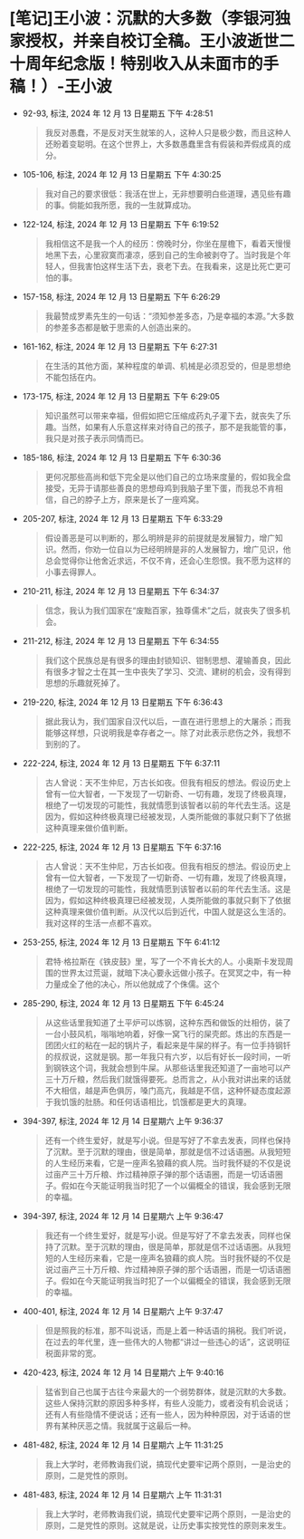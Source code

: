 # [笔记]王小波：沉默的大多数（李银河独家授权，并亲自校订全稿。王小波逝世二十周年纪念版！特别收入从未面市的手稿！）-王小波


-   92-93, 标注, 2024 年 12 月 13 日星期五 下午 4:28:51

    > 我反对愚蠢，不是反对天生就笨的人，这种人只是极少数，而且这种人还盼着变聪明。在这个世界上，大多数愚蠢里含有假装和弄假成真的成分。

-   105-106, 标注, 2024 年 12 月 13 日星期五 下午 4:30:25

    > 我对自己的要求很低：我活在世上，无非想要明白些道理，遇见些有趣的事。倘能如我所愿，我的一生就算成功。

-   122-124, 标注, 2024 年 12 月 13 日星期五 下午 6:19:52

    > 我相信这不是我一个人的经历：傍晚时分，你坐在屋檐下，看着天慢慢地黑下去，心里寂寞而凄凉，感到自己的生命被剥夺了。当时我是个年轻人，但我害怕这样生活下去，衰老下去。在我看来，这是比死亡更可怕的事。

-   157-158, 标注, 2024 年 12 月 13 日星期五 下午 6:26:29

    > 我最赞成罗素先生的一句话：“须知参差多态，乃是幸福的本源。”大多数的参差多态都是敏于思索的人创造出来的。

-   161-162, 标注, 2024 年 12 月 13 日星期五 下午 6:27:31

    > 在生活的其他方面，某种程度的单调、机械是必须忍受的，但是思想绝不能包括在内。

-   173-175, 标注, 2024 年 12 月 13 日星期五 下午 6:29:05

    > 知识虽然可以带来幸福，但假如把它压缩成药丸子灌下去，就丧失了乐趣。当然，如果有人乐意这样来对待自己的孩子，那不是我能管的事，我只是对孩子表示同情而已。

-   185-186, 标注, 2024 年 12 月 13 日星期五 下午 6:30:36

    > 更何况那些高尚和低下完全是以他们自己的立场来度量的，假如我全盘接受，无异于请那些善良的思想母鸡到我脑子里下蛋，而我总不肯相信，自己的脖子上方，原来是长了一座鸡窝。

-   205-207, 标注, 2024 年 12 月 13 日星期五 下午 6:33:29

    > 假设善恶是可以判断的，那么明辨是非的前提就是发展智力，增广知识。然而，你劝一位自以为已经明辨是非的人发展智力，增广见识，他总会觉得你让他舍近求远，不仅不肯，还会心生怨恨。我不愿为这样的小事去得罪人。

-   210-211, 标注, 2024 年 12 月 13 日星期五 下午 6:34:37

    > 信念，我认为我们国家在“废黜百家，独尊儒术”之后，就丧失了很多机会。

-   211-212, 标注, 2024 年 12 月 13 日星期五 下午 6:34:55

    > 我们这个民族总是有很多的理由封锁知识、钳制思想、灌输善良，因此有很多才智之士在其一生中丧失了学习、交流、建树的机会，没有得到思想的乐趣就死掉了。

-   219-220, 标注, 2024 年 12 月 13 日星期五 下午 6:36:43

    > 据此我认为，我们国家自汉代以后，一直在进行思想上的大屠杀；而我能够这样想，只说明我是幸存者之一。除了对此表示悲伤之外，我想不到别的了。

-   222-224, 标注, 2024 年 12 月 13 日星期五 下午 6:37:11

    > 古人曾说：天不生仲尼，万古长如夜。但我有相反的想法。假设历史上曾有一位大智者，一下发现了一切新奇、一切有趣，发现了终极真理，根绝了一切发现的可能性，我就情愿到该智者以前的年代去生活。这是因为，假如这种终极真理已经被发现，人类所能做的事就只剩下了依据这种真理来做价值判断。

-   222-225, 标注, 2024 年 12 月 13 日星期五 下午 6:37:16

    > 古人曾说：天不生仲尼，万古长如夜。但我有相反的想法。假设历史上曾有一位大智者，一下发现了一切新奇、一切有趣，发现了终极真理，根绝了一切发现的可能性，我就情愿到该智者以前的年代去生活。这是因为，假如这种终极真理已经被发现，人类所能做的事就只剩下了依据这种真理来做价值判断。从汉代以后到近代，中国人就是这么生活的。我对这样的生活一点都不喜欢。

-   253-255, 标注, 2024 年 12 月 13 日星期五 下午 6:41:12

    > 君特·格拉斯在《铁皮鼓》里，写了一个不肯长大的人。小奥斯卡发现周围的世界太过荒诞，就暗下决心要永远做小孩子。在冥冥之中，有一种力量成全了他的决心，所以他就成了个侏儒。这个

-   285-290, 标注, 2024 年 12 月 13 日星期五 下午 6:45:24

    > 从这些话里我知道了土平炉可以炼钢，这种东西和做饭的灶相仿，装了一台小鼓风机，嗡嗡地响着，好像一窝飞行的屎壳郎。炼出的东西是一团团火红的粘在一起的锅片子，看起来是牛屎的样子。有一位手持钢钎的叔叔说，这就是钢。那一年我只有六岁，以后有好长一段时间，一听到钢铁这个词，我就会想到牛屎。从那些话里我还知道了一亩地可以产三十万斤粮，然后我们就饿得要死。总而言之，从小我对讲出来的话就不大相信，越是声色俱厉，嗓门高亢，我越是不信，这种怀疑态度起源于我饥饿的肚肠。和任何话语相比，饥饿都是更大的真理。

-   394-397, 标注, 2024 年 12 月 14 日星期六 上午 9:36:37

    > 还有一个终生爱好，就是写小说。但是写好了不拿去发表，同样也保持了沉默。至于沉默的理由，很是简单，那就是信不过话语圈。从我短短的人生经历来看，它是一座声名狼藉的疯人院。当时我怀疑的不仅是说过亩产三十万斤粮、炸过精神原子弹的那个话语圈，而是一切话语圈子。假如在今天能证明我当时犯了一个以偏概全的错误，我会感到无限的幸福。

-   394-397, 标注, 2024 年 12 月 14 日星期六 上午 9:36:47

    > 我还有一个终生爱好，就是写小说。但是写好了不拿去发表，同样也保持了沉默。至于沉默的理由，很是简单，那就是信不过话语圈。从我短短的人生经历来看，它是一座声名狼藉的疯人院。当时我怀疑的不仅是说过亩产三十万斤粮、炸过精神原子弹的那个话语圈，而是一切话语圈子。假如在今天能证明我当时犯了一个以偏概全的错误，我会感到无限的幸福。

-   400-401, 标注, 2024 年 12 月 14 日星期六 上午 9:37:47

    > 但是照我的标准，那不叫说话，而是上着一种话语的捐税。我们听说，在过去的年代里，连一些伟大的人物都“讲过一些违心的话”，这说明征税面非常的宽。

-   420-423, 标注, 2024 年 12 月 14 日星期六 上午 9:40:16

    > 猛省到自己也属于古往今来最大的一个弱势群体，就是沉默的大多数。这些人保持沉默的原因多种多样，有些人没能力，或者没有机会说话；还有人有些隐情不便说话；还有一些人，因为种种原因，对于话语的世界有某种厌恶之情。我就属于这最后一种。

-   481-482, 标注, 2024 年 12 月 14 日星期六 上午 11:31:25

    > 我上大学时，老师教诲我们说，搞现代史要牢记两个原则，一是治史的原则，二是党性的原则。

-   481-483, 标注, 2024 年 12 月 14 日星期六 上午 11:31:31

    > 我上大学时，老师教诲我们说，搞现代史要牢记两个原则，一是治史的原则，二是党性的原则。这就是说，让历史事实按党性的原则来发生。

